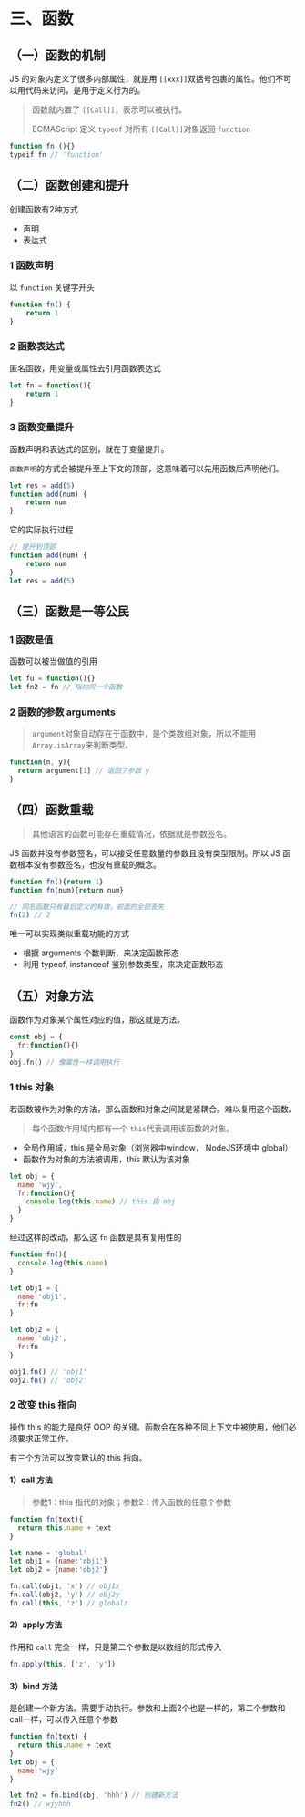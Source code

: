 # 三、函数

## （一）函数的机制

JS 的对象内定义了很多内部属性，就是用 `[[xxx]]`双括号包裹的属性。他们不可以用代码来访问，是用于定义行为的。

> 函数就内置了 `[[Call]]`，表示可以被执行。
>
> ECMAScript 定义 `typeof` 对所有 `[[Call]]`对象返回 `function`

```js
function fn (){}
typeif fn // 'function'
```



## （二）函数创建和提升

创建函数有2种方式

- 声明
- 表达式

### 1 函数声明

以 `function` 关键字开头

```js
function fn() {
	return 1
}
```



### 2 函数表达式

匿名函数，用变量或属性去引用函数表达式

```js
let fn = function(){
	return 1
}
```



### 3 函数变量提升

函数声明和表达式的区别，就在于变量提升。

`函数声明`的方式会被提升至上下文的顶部，这意味着可以先用函数后声明他们。

```js
let res = add(5)
function add(num) {
	return num
}
```

它的实际执行过程

```js
// 提升到顶部
function add(num) {
	return num
}
let res = add(5)
```





## （三）函数是一等公民

### 1 函数是值

函数可以被当做值的引用

```js
let fu = function(){}
let fn2 = fn // 指向同一个函数
```



### 2 函数的参数 arguments

> `argument`对象自动存在于函数中，是个类数组对象，所以不能用 `Array.isArray`来判断类型。

```js
function(n, y){
  return argument[1] // 返回了参数 y
}
```



## （四）函数重载

> 其他语言的函数可能存在重载情况，依据就是参数签名。

JS 函数并没有参数签名，可以接受任意数量的参数且没有类型限制。所以 JS 函数根本没有参数签名，也没有重载的概念。

```js
function fn(){return 1}
function fn(num){return num}

// 同名函数只有最后定义的有效，前面的全部丢失
fn(2) // 2
```



唯一可以实现类似重载功能的方式

- 根据 arguments 个数判断，来决定函数形态
- 利用 typeof, instanceof 鉴别参数类型，来决定函数形态



## （五）对象方法

函数作为对象某个属性对应的值，那这就是方法。

```js
const obj = {
  fn:function(){}
}
obj.fn() // 像属性一样调用执行
```



### 1 this 对象

若函数被作为对象的方法，那么函数和对象之间就是紧耦合。难以复用这个函数。

> 每个函数作用域内都有一个 `this`代表调用该函数的对象。

- 全局作用域，this 是全局对象（浏览器中window， NodeJS环境中 global）
- 函数作为对象的方法被调用，this 默认为该对象

```js
let obj = {
  name:'wjy',
  fn:function(){
    console.log(this.name) // this.指 obj
  }
}
```

经过这样的改动，那么这 `fn` 函数是具有复用性的

```js
function fn(){
  console.log(this.name)
}

let obj1 = {
  name:'obj1',
  fn:fn
}

let obj2 = {
  name:'obj2',
  fn:fn
}

obj1.fn() // 'obj1'
obj2.fn() // 'obj2'
```



### 2 改变 this 指向

操作 this 的能力是良好 OOP 的关键。函数会在各种不同上下文中被使用，他们必须要求正常工作。

有三个方法可以改变默认的 this 指向。

#### 1）call 方法

> 参数1：this 指代的对象；参数2：传入函数的任意个参数

```js
function fn(text){
  return this.name + text
}

let name = 'global'
let obj1 = {name:'obj1'}
let obj2 = {name:'obj2'}

fn.call(obj1, 'x') // obj1x
fn.call(obj2, 'y') // obj2y
fn.call(this, 'z') // globalz
```



#### 2）apply 方法

作用和 `call` 完全一样，只是第二个参数是以数组的形式传入

```js
fn.apply(this, ['z', 'y'])
```



#### 3）bind 方法

是创建一个新方法。需要手动执行。参数和上面2个也是一样的，第二个参数和call一样，可以传入任意个参数

```js
function fn(text) {
  return this.name + text
}
let obj = {
  name:'wjy'
}

let fn2 = fn.bind(obj, 'hhh') // 创建新方法
fn2() // wjyhhh
```

